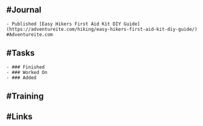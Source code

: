 ## #Journal
	- Published [Easy Hikers First Aid Kit DIY Guide](https://adventureite.com/hiking/easy-hikers-first-aid-kit-diy-guide/) #Adventureite.com
## #Tasks
	- ### Finished
	- ### Worked On
	- ### Added
## #Training
## #Links